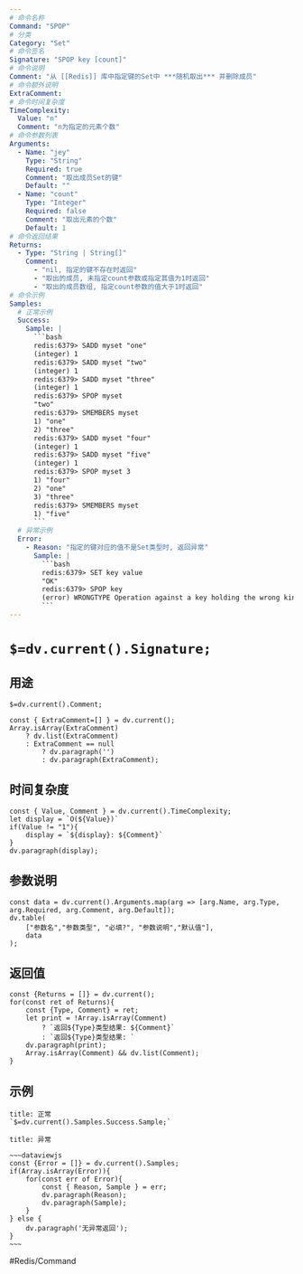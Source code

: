 ```yaml
---
# 命令名称
Command: "SPOP"
# 分类
Category: "Set"
# 命令签名
Signature: "SPOP key [count]"
# 命令说明
Comment: "从 [[Redis]] 库中指定键的Set中 ***随机取出*** 并删除成员"
# 命令额外说明
ExtraComment:
# 命令时间复杂度
TimeComplexity:
  Value: "n"
  Comment: "n为指定的元素个数"
# 命令参数列表
Arguments:
  - Name: "jey"
    Type: "String"
    Required: true
    Comment: "取出成员Set的键"
    Default: ""
  - Name: "count"
    Type: "Integer"
    Required: false
    Comment: "取出元素的个数"
    Default: 1
# 命令返回结果
Returns:
  - Type: "String | String[]"
    Comment:
      - "nil, 指定的键不存在时返回"
      - "取出的成员, 未指定count参数或指定其值为1时返回"
      - "取出的成员数组, 指定count参数的值大于1时返回"
# 命令示例
Samples:
  # 正常示例
  Success:
    Sample: |
      ```bash
      redis:6379> SADD myset "one"
      (integer) 1
      redis:6379> SADD myset "two"
      (integer) 1
      redis:6379> SADD myset "three"
      (integer) 1
      redis:6379> SPOP myset
      "two"
      redis:6379> SMEMBERS myset
      1) "one"
      2) "three"
      redis:6379> SADD myset "four"
      (integer) 1
      redis:6379> SADD myset "five"
      (integer) 1
      redis:6379> SPOP myset 3
      1) "four"
      2) "one"
      3) "three"
      redis:6379> SMEMBERS myset
      1) "five"
      ```
  # 异常示例
  Error:
    - Reason: "指定的键对应的值不是Set类型时, 返回异常"
      Sample: |
        ```bash
        redis:6379> SET key value
        "OK"
        redis:6379> SPOP key
        (error) WRONGTYPE Operation against a key holding the wrong kind of value
        ``` 
---
```


# `$=dv.current().Signature;`

## 用途
`$=dv.current().Comment;`

```dataviewjs
const { ExtraComment=[] } = dv.current();
Array.isArray(ExtraComment) 
	? dv.list(ExtraComment) 
	: ExtraComment == null 
		? dv.paragraph('') 
		: dv.paragraph(ExtraComment);
```

## 时间复杂度
```dataviewjs
const { Value, Comment } = dv.current().TimeComplexity;
let display = `O(${Value})`
if(Value != "1"){
	display = `${display}: ${Comment}`
}
dv.paragraph(display);
```

## 参数说明
```dataviewjs
const data = dv.current().Arguments.map(arg => [arg.Name, arg.Type, arg.Required, arg.Comment, arg.Default]);
dv.table(
	["参数名","参数类型", "必填?", "参数说明","默认值"],
	data
);
```

## 返回值
```dataviewjs
const {Returns = []} = dv.current();
for(const ret of Returns){
	const {Type, Comment} = ret;
	let print = !Array.isArray(Comment) 
		? `返回${Type}类型结果: ${Comment}`
		: `返回${Type}类型结果: `
	dv.paragraph(print);
	Array.isArray(Comment) && dv.list(Comment);
}
```

## 示例
```ad-success
title: 正常
`$=dv.current().Samples.Success.Sample;`
```

```ad-danger
title: 异常

~~~dataviewjs
const {Error = []} = dv.current().Samples;
if(Array.isArray(Error)){
	for(const err of Error){
		const { Reason, Sample } = err;
		dv.paragraph(Reason);
		dv.paragraph(Sample);
	}
} else {
	dv.paragraph('无异常返回');
}
~~~

```

#Redis/Command 